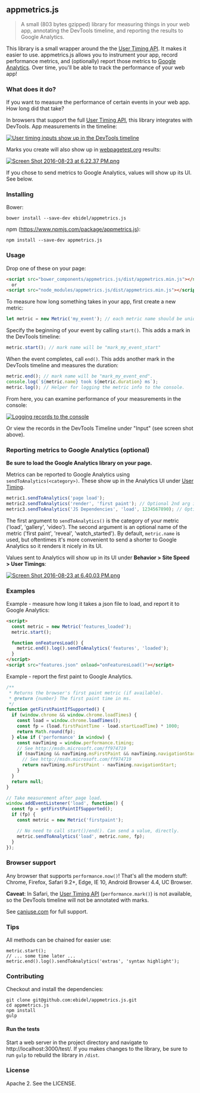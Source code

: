 ## appmetrics.js

> A small (803 bytes gzipped) library for measuring things in your web app, annotating the DevTools timeline, and reporting the results to Google Analytics.

This library is a small wrapper around the the [User Timing API](https://developer.mozilla.org/en-US/docs/Web/API/User_Timing_API). It makes it easier to use. appmetrics.js allows you to instrument your app, record performance metrics, and (optionally) report those metrics to [Google Analytics](https://analytics.google.com). Over time, you'll be able to track the performance of your web app!

### What does it do?

If you want to measure the performance of certain events in your web app. How long did that take?

In browsers that support the full [User Timing API](https://developer.mozilla.org/en-US/docs/Web/API/User_Timing_API), this library integrates with DevTools. App measurements in the timeline:

[![User timing inputs show up in the DevTools timeline](https://s16.postimg.org/bm2owyvqd/Screen_Shot_2016_08_23_at_6_03_30_PM.png)](https://postimg.org/image/icj66eiw1/)

Marks you create will also show up in [webpagetest.org](https://www.webpagetest.org/) results:

[![Screen Shot 2016-08-23 at 6.22.37 PM.png](https://s16.postimg.org/rxa0gsuxx/Screen_Shot_2016_08_23_at_6_22_37_PM.png)](https://postimg.org/image/6nme5yen5/)

If you chose to send metrics to Google Analytics, values will show up its UI. See below.

### Installing

Bower:

    bower install --save-dev ebidel/appmetrics.js

npm (https://www.npmjs.com/package/appmetrics.js):

    npm install --save-dev appmetrics.js

### Usage

Drop one of these on your page:

```html
<script src="bower_components/appmetrics.js/dist/appmetrics.min.js"></script>
  or
<script src="node_modules/appmetrics.js/dist/appmetrics.min.js"></script>
```

To measure how long something takes in your app, first create a new metric:

```js
let metric = new Metric('my_event'); // each metric name should be unique.
```

Specify the beginning of your event by calling `start()`. This adds a mark in the DevTools timeline:

```js
metric.start(); // mark name will be "mark_my_event_start"
```

When the event completes, call `end()`. This adds another mark in the DevTools timeline
and measures the duration:

```js
metric.end(); // mark name will be "mark_my_event_end".
console.log(`${metric.name} took ${metric.duration} ms`);
metric.log(); // Helper for logging the metric info to the console.
```

From here, you can examine performance of your measurements in the console:

[![Logging records to the console](https://s4.postimg.org/b47jz5699/Screen_Shot_2016_08_23_at_6_08_26_PM.png)](https://postimg.org/image/h558w7svd/)

Or view the records in the DevTools Timeline under "Input" (see screen shot above).

### Reporting metrics to Google Analytics (optional)

**Be sure to load the Google Analytics library on your page.**

Metrics can be reported to Google Analytics using `sendToAnalytics(<category>)`. These show up in the Analytics UI under [User Timing](https://developers.google.com/analytics/devguides/collection/analyticsjs/user-timings).

```js
metric1.sendToAnalytics('page load');
metric2.sendToAnalytics('render', 'first paint'); // Optional 2nd arg is an event name
metric3.sendToAnalytics('JS Dependencies', 'load', 1234567890); // Optional 3rd arg to override metric3.duration.
```

The first argument to `sendToAnalytics()` is the category of your metric ('load', 'gallery', 'video'). The second argument is an optional name of the metric ('first paint', 'reveal', 'watch_started').  By default, `metric.name` is used, but oftentimes it's more convenient to send a shorter to Google Analytics so it renders it nicely in its UI.

Values sent to Analytics will show up in its UI under **Behavior > Site Speed > User Timings**:

[![Screen Shot 2016-08-23 at 6.40.03 PM.png](https://s3.postimg.org/6y0ay534j/Screen_Shot_2016_08_23_at_6_40_03_PM.png)](https://postimg.org/image/6l8wrykun/)

### Examples

Example - measure how long it takes a json file to load, and report it to Google Analytics:

```html
<script>
  const metric = new Metric('features_loaded');
  metric.start();

  function onFeaturesLoad() {
    metric.end().log().sendToAnalytics('features', 'loaded');
  }
</script>
<script src="features.json" onload="onFeaturesLoad()"></script>
```

Example - report the first paint to Google Analytics.

```js
/**
 * Returns the browser's first paint metric (if available).
 * @return {number} The first paint time in ms.
 */
function getFirstPaintIfSupported() {
  if (window.chrome && window.chrome.loadTimes) {
    const load = window.chrome.loadTimes();
    const fp = (load.firstPaintTime - load.startLoadTime) * 1000;
    return Math.round(fp);
  } else if ('performance' in window) {
    const navTiming = window.performance.timing;
    // See http://msdn.microsoft.com/ff974719
    if (navTiming && navTiming.msFirstPaint && navTiming.navigationStart !== 0) {
      // See http://msdn.microsoft.com/ff974719
      return navTiming.msFirstPaint - navTiming.navigationStart;
    }
  }
  return null;
}

// Take measurement after page load.
window.addEventListener('load', function() {
  const fp = getFirstPaintIfSupported();
  if (fp) {
    const metric = new Metric('firstpaint');

    // No need to call start()/end(). Can send a value, directly.
    metric.sendToAnalytics('load', metric.name, fp);
  }
});
```

### Browser support

Any browser that supports `performance.now()`! That's  all the modern stuff: Chrome, Firefox, Safari 9.2+, Edge, IE 10, Android Browser 4.4, UC Browser.

**Caveat**: In Safari, the [User Timing API](http://caniuse.com/#feat=user-timing) (`performance.mark()`) is not available, so the DevTools timeline will not be annotated with marks.

See [caniuse.com](http://caniuse.com/#feat=high-resolution-time) for full support.

### Tips

All methods can be chained for easier use:

    metric.start();
    // ... some time later ...
    metric.end().log().sendToAnalytics('extras', 'syntax highlight');

### Contributing

Checkout and install the dependencies:

    git clone git@github.com:ebidel/appmetrics.js.git
    cd appmetrics.js
    npm install
    gulp

#### Run the tests

Start a web server in the project directory and navigate to http://localhost:3000/test/. If you makes changes to the library, be sure to run `gulp` to rebuild the library in `/dist`.

### License

Apache 2. See the LICENSE.


